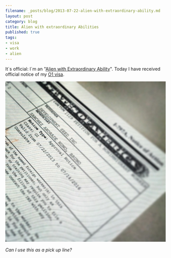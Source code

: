 ```yaml
---
filename: _posts/blog/2013-07-22-alien-with-extraordinary-ability.md
layout: post
category: blog
title: Alien with extraordinary Abilities
published: true
tags:
- visa
- work
- alien
---
```


It´s official: I´m an "[Alien with Extraordinary Ability](https://www.uscis.gov/portal/site/uscis/menuitem.eb1d4c2a3e5b9ac89243c6a7543f6d1a/?vgnextoid=b9930b89284a3210VgnVCM100000b92ca60aRCRD&vgnextchannel=b9930b89284a3210VgnVCM100000b92ca60aRCRD)". Today I have received official notice of my [O1 visa](https://en.wikipedia.org/wiki/O_visa).

![](/images/visaO1.jpg)

*Can I use this as a pick up line?*
